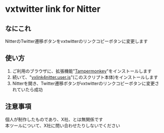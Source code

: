 # vxtwitter link for Nitter

## なにこれ
NitterのTwitter遷移ボタンをvxtwitterのリンクコピーボタンに変更します<br>

## 使い方
1. ご利用のブラウザに、拡張機能"[Tampermonkey](https://www.tampermonkey.net/index.php?locale=en)"をインストールします
2. 続いて、"[vxlink4nitter.user.js](./vxlink4nitter.user.js?raw=1)"(このスクリプト本体)をインストールします
3. Nitterを開き、Twitter遷移ボタンがvxtwitterのリンクコピーボタンに変更されていたら成功

## 注意事項
個人が制作したものであり、X社、とは無関係です<br>
本ツールについて、X社に問い合わせたりしないでください<br>